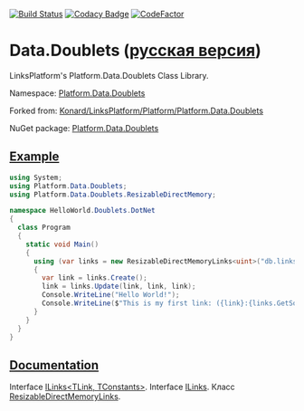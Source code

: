 [![Build Status](https://travis-ci.com/linksplatform/Data.Doublets.svg?branch=master)](https://travis-ci.com/linksplatform/Data.Doublets)
[![Codacy Badge](https://api.codacy.com/project/badge/Grade/83c66adb68f44a018c795bc7dc7d6f49)](https://app.codacy.com/app/drakonard/Data.Doublets?utm_source=github.com&utm_medium=referral&utm_content=linksplatform/Data.Doublets&utm_campaign=Badge_Grade_Dashboard)
[![CodeFactor](https://www.codefactor.io/repository/github/linksplatform/data.doublets/badge/master)](https://www.codefactor.io/repository/github/linksplatform/data.doublets/overview/master)

# Data.Doublets ([русская версия](README.ru.md))

LinksPlatform's Platform.Data.Doublets Class Library.

Namespace: [Platform.Data.Doublets](https://linksplatform.github.io/Data.Doublets/api/Platform.Data.Doublets.html)

Forked from: [Konard/LinksPlatform/Platform/Platform.Data.Doublets](https://github.com/Konard/LinksPlatform/tree/b0844d778ced60b22435e57342393031b26a2822/Platform/Platform.Data.Doublets)

NuGet package: [Platform.Data.Doublets](https://www.nuget.org/packages/Platform.Data.Doublets)

## [Example](https://github.com/linksplatform/HelloWorld.Doublets.DotNet)

```C#
using System;
using Platform.Data.Doublets;
using Platform.Data.Doublets.ResizableDirectMemory;

namespace HelloWorld.Doublets.DotNet
{
  class Program
  {
    static void Main()
    {
      using (var links = new ResizableDirectMemoryLinks<uint>("db.links"))
      {
        var link = links.Create();
        link = links.Update(link, link, link);
        Console.WriteLine("Hello World!");
        Console.WriteLine($"This is my first link: ({link}:{links.GetSource(link)}->{links.GetTarget(link)}).");
      }
    }
  }
}
```

## [Documentation](https://linksplatform.github.io/Data.Doublets/)

Interface [ILinks<TLink, TConstants>](https://linksplatform.github.io/Data/api/Platform.Data.ILinks-2.html).
Interface [ILinks<TLink>](https://linksplatform.github.io/Data.Doublets/api/Platform.Data.Doublets.ILinks-1.html).
Класс [ResizableDirectMemoryLinks<TLink>](https://linksplatform.github.io/Data.Doublets/api/Platform.Data.Doublets.ResizableDirectMemory.ResizableDirectMemoryLinks-1.html).